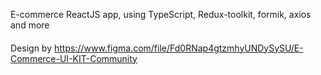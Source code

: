 E-commerce ReactJS app, using TypeScript, Redux-toolkit, formik, axios and more 
####
Design by https://www.figma.com/file/Fd0RNap4gtzmhyUNDySySU/E-Commerce-UI-KIT-Community